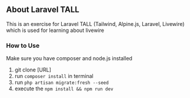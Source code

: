 

## About Laravel TALL

This is an exercise for Laravel TALL (Tailwind, Alpine.js, Laravel, Livewire) which is used for learning about livewire

### How to Use
Make sure you have composer and node.js installed

1. git clone [URL]
2. run `composer install` in terminal
3. run `php artisan migrate:fresh --seed` 
4. execute the `npm install && npm run dev`

